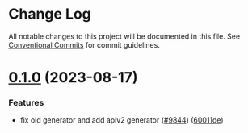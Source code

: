 # Change Log

All notable changes to this project will be documented in this file.
See [Conventional Commits](https://conventionalcommits.org) for commit guidelines.

# [0.1.0](https://github.com/ovh/manager/compare/@ovh-ux/manager-ng-apiv2-helper@0.0.0...@ovh-ux/manager-ng-apiv2-helper@0.1.0) (2023-08-17)


### Features

* fix old generator and add apiv2 generator ([#9844](https://github.com/ovh/manager/issues/9844)) ([60011de](https://github.com/ovh/manager/commit/60011de7ffff69d6ba2f228bd244f9d32b308908))
